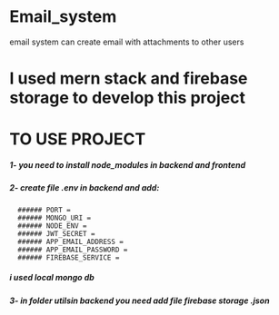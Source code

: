 # Email_system
email system can create email with attachments to other users

# I used mern stack and firebase storage to develop this project

# TO USE PROJECT
##### 1-  you need to install node_modules in backend and frontend
##### 2-  create file .env in backend and add:
      ###### PORT = 
      ###### MONGO_URI = 
      ###### NODE_ENV = 
      ###### JWT_SECRET = 
      ###### APP_EMAIL_ADDRESS = 
      ###### APP_EMAIL_PASSWORD = 
      ###### FIREBASE_SERVICE = 
  ##### i used local mongo db

##### 3-  in folder utilsin backend you need add file firebase storage .json
